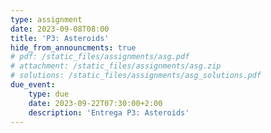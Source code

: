 ```yaml
---
type: assignment
date: 2023-09-08T08:00
title: 'P3: Asteroids'
hide_from_announcments: true
# pdf: /static_files/assignments/asg.pdf
# attachment: /static_files/assignments/asg.zip
# solutions: /static_files/assignments/asg_solutions.pdf
due_event: 
    type: due
    date: 2023-09-22T07:30:00+2:00
    description: 'Entrega P3: Asteroids'
---
```


